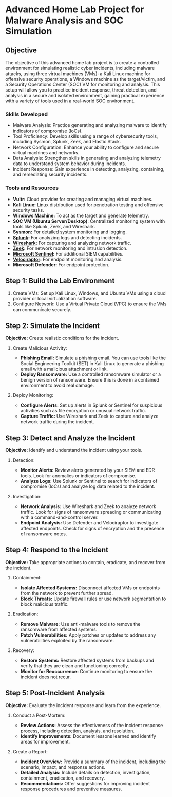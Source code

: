 # Advanced Home Lab Project for Malware Analysis and SOC Simulation

## Objective

The objective of this advanced home lab project is to create a controlled environment for simulating realistic cyber incidents, including malware attacks, using three virtual machines (VMs): a Kali Linux machine for offensive security operations, a Windows machine as the target/victim, and a Security Operations Center (SOC) VM for monitoring and analysis. This setup will allow you to practice incident response, threat detection, and analysis in a secure and isolated environment, gaining practical experience with a variety of tools used in a real-world SOC environment.

### Skills Developed

* Malware Analysis: Practice generating and analyzing malware to identify indicators of compromise (IoCs).
* Tool Proficiency: Develop skills using a range of cybersecurity tools, including Sysmon, Splunk, Zeek, and Elastic Stack.
* Network Configuration: Enhance your ability to configure and secure virtual machines and networks.
* Data Analysis: Strengthen skills in generating and analyzing telemetry data to understand system behavior during incidents.
* Incident Response: Gain experience in detecting, analyzing, containing, and remediating security incidents.

### Tools and Resources
- **Vultr:** Cloud provider for creating and managing virtual machines.
- **Kali Linux:** Linux distribution used for penetration testing and offensive security tasks.
- **Windows Machine:** To act as the target and generate telemetry.
- **SOC VM (Ubuntu Server/Desktop)**: Centralized monitoring system with tools like Splunk, Zeek, and Wireshark.
- **[Sysmon](https://www.youtube.com/watch?v=uJ7pv6blyog):** For detailed system monitoring and logging.
- **[Splunk](https://www.youtube.com/watch?v=iaBJ-PK8_RI&list=PLG6KGSNK4PuC_YKHjJWCOvlp7XIZfIh8v&index=7):** For analyzing logs and detecting incidents.
- **[Wireshark](https://www.youtube.com/watch?v=XZlasFStzqM&list=PLG6KGSNK4PuC_YKHjJWCOvlp7XIZfIh8v&index=25):** For capturing and analyzing network traffic.
- **[Zeek](https://www.youtube.com/watch?v=WBid7AZ5w4A):** For network monitoring and intrusion detection.
- **[Microsoft Sentinel](https://www.youtube.com/watch?v=4BAG80PWR4Y):** For additional SIEM capabilities.
- **[Velociraptor](https://www.youtube.com/watch?v=p9pQ2g-18o4):** For endpoint monitoring and analysis.
- **Microsoft Defender:** For endpoint protection.

## Step 1: Build the Lab Environment

1. Create VMs: Set up Kali Linux, Windows, and Ubuntu VMs using a cloud provider or local virtualization software.
2. Configure Network: Use a Virtual Private Cloud (VPC) to ensure the VMs can communicate securely.

## Step 2: Simulate the Incident

**Objective:** Create realistic conditions for the incident.
1. Create Malicious Activity:

    * **Phishing Email:** Simulate a phishing email. You can use tools like the Social Engineering Toolkit (SET) in Kali Linux to generate a phishing email with a malicious attachment or link.
    * **Deploy Ransomware:** Use a controlled ransomware simulator or a benign version of ransomware. Ensure this is done in a contained environment to avoid real damage.

2. Deploy Monitoring:
    * **Configure Alerts:** Set up alerts in Splunk or Sentinel for suspicious activities such as file encryption or unusual network traffic.
    * **Capture Traffic:** Use Wireshark and Zeek to capture and analyze network traffic during the incident.

## Step 3: Detect and Analyze the Incident

**Objective:** Identify and understand the incident using your tools.

1. Detection:

    * **Monitor Alerts:** Review alerts generated by your SIEM and EDR tools. Look for anomalies or indicators of compromise.
    * **Analyze Logs:** Use Splunk or Sentinel to search for indicators of compromise (IoCs) and analyze log data related to the incident.

2. Investigation:

    * **Network Analysis:** Use Wireshark and Zeek to analyze network traffic. Look for signs of ransomware spreading or communicating with a command-and-control server.
    * **Endpoint Analysis:** Use Defender and Velociraptor to investigate affected endpoints. Check for signs of encryption and the presence of ransomware notes.

## Step 4: Respond to the Incident
**Objective:** Take appropriate actions to contain, eradicate, and recover from the incident.

1. Containment:

    * **Isolate Affected Systems:** Disconnect affected VMs or endpoints from the network to prevent further spread.
    * **Block Threats:** Update firewall rules or use network segmentation to block malicious traffic.
2. Eradication:

    * **Remove Malware:** Use anti-malware tools to remove the ransomware from affected systems.
    * **Patch Vulnerabilities:** Apply patches or updates to address any vulnerabilities exploited by the ransomware.
3. Recovery:

    * **Restore Systems:** Restore affected systems from backups and verify that they are clean and functioning correctly.
    * **Monitor for Reoccurrence:** Continue monitoring to ensure the incident does not recur.

## Step 5: Post-Incident Analysis
**Objective:** Evaluate the incident response and learn from the experience.

1. Conduct a Post-Mortem:

    * **Review Actions:** Assess the effectiveness of the incident response process, including detection, analysis, and resolution.
    * **Identify Improvements:** Document lessons learned and identify areas for improvement.
2. Create a Report:
    * **Incident Overview:** Provide a summary of the incident, including the scenario, impact, and response actions.
    * **Detailed Analysis:** Include details on detection, investigation, containment, eradication, and recovery.
    * **Recommendations:** Offer suggestions for improving incident response procedures and preventive measures.

